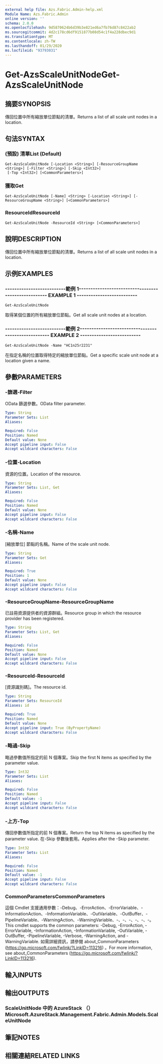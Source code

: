 ```yaml
---
external help file: Azs.Fabric.Admin-help.xml
Module Name: Azs.Fabric.Admin
online version: ''
schema: 2.0.0
ms.openlocfilehash: 9d5870624b6d39b3e821ed6a7fb76d87c8422ab2
ms.sourcegitcommit: 4d2c178cd6df9151877b08d54c1f4a228dbec9d1
ms.translationtype: MT
ms.contentlocale: zh-TW
ms.lasthandoff: 01/29/2020
ms.locfileid: "93793031"
---
```

# <span data-ttu-id="65015-101">Get-AzsScaleUnitNode</span><span class="sxs-lookup"><span data-stu-id="65015-101">Get-AzsScaleUnitNode</span></span>

## <span data-ttu-id="65015-102">摘要</span><span class="sxs-lookup"><span data-stu-id="65015-102">SYNOPSIS</span></span>
<span data-ttu-id="65015-103">傳回位置中所有縮放單位節點的清單。</span><span class="sxs-lookup"><span data-stu-id="65015-103">Returns a list of all scale unit nodes in a location.</span></span>

## <span data-ttu-id="65015-104">句法</span><span class="sxs-lookup"><span data-stu-id="65015-104">SYNTAX</span></span>

### <span data-ttu-id="65015-105"> (預設) 清單</span><span class="sxs-lookup"><span data-stu-id="65015-105">List (Default)</span></span>
```
Get-AzsScaleUnitNode [-Location <String>] [-ResourceGroupName <String>] [-Filter <String>] [-Skip <Int32>]
 [-Top <Int32>] [<CommonParameters>]
```

### <span data-ttu-id="65015-106">獲取</span><span class="sxs-lookup"><span data-stu-id="65015-106">Get</span></span>
```
Get-AzsScaleUnitNode [-Name] <String> [-Location <String>] [-ResourceGroupName <String>] [<CommonParameters>]
```

### <span data-ttu-id="65015-107">ResourceId</span><span class="sxs-lookup"><span data-stu-id="65015-107">ResourceId</span></span>
```
Get-AzsScaleUnitNode -ResourceId <String> [<CommonParameters>]
```

## <span data-ttu-id="65015-108">說明</span><span class="sxs-lookup"><span data-stu-id="65015-108">DESCRIPTION</span></span>
<span data-ttu-id="65015-109">傳回位置中所有縮放單位節點的清單。</span><span class="sxs-lookup"><span data-stu-id="65015-109">Returns a list of all scale unit nodes in a location.</span></span>

## <span data-ttu-id="65015-110">示例</span><span class="sxs-lookup"><span data-stu-id="65015-110">EXAMPLES</span></span>

### <span data-ttu-id="65015-111">--------------------------範例 1--------------------------</span><span class="sxs-lookup"><span data-stu-id="65015-111">-------------------------- EXAMPLE 1 --------------------------</span></span>
```
Get-AzsScaleUnitNode
```

<span data-ttu-id="65015-112">取得某個位置的所有縮放單位節點。</span><span class="sxs-lookup"><span data-stu-id="65015-112">Get all scale unit nodes at a location.</span></span>

### <span data-ttu-id="65015-113">--------------------------範例 2--------------------------</span><span class="sxs-lookup"><span data-stu-id="65015-113">-------------------------- EXAMPLE 2 --------------------------</span></span>
```
Get-AzsScaleUnitNode -Name "HC1n25r2231"
```

<span data-ttu-id="65015-114">在指定名稱的位置取得特定的縮放單位節點。</span><span class="sxs-lookup"><span data-stu-id="65015-114">Get a specific scale unit node at a location given a name.</span></span>

## <span data-ttu-id="65015-115">參數</span><span class="sxs-lookup"><span data-stu-id="65015-115">PARAMETERS</span></span>

### <span data-ttu-id="65015-116">-篩選</span><span class="sxs-lookup"><span data-stu-id="65015-116">-Filter</span></span>
<span data-ttu-id="65015-117">OData 篩選參數。</span><span class="sxs-lookup"><span data-stu-id="65015-117">OData filter parameter.</span></span>

```yaml
Type: String
Parameter Sets: List
Aliases: 

Required: False
Position: Named
Default value: None
Accept pipeline input: False
Accept wildcard characters: False
```

### <span data-ttu-id="65015-118">-位置</span><span class="sxs-lookup"><span data-stu-id="65015-118">-Location</span></span>
<span data-ttu-id="65015-119">資源的位置。</span><span class="sxs-lookup"><span data-stu-id="65015-119">Location of the resource.</span></span>

```yaml
Type: String
Parameter Sets: List, Get
Aliases: 

Required: False
Position: Named
Default value: None
Accept pipeline input: False
Accept wildcard characters: False
```

### <span data-ttu-id="65015-120">-名稱</span><span class="sxs-lookup"><span data-stu-id="65015-120">-Name</span></span>
<span data-ttu-id="65015-121">[縮放單位] 節點的名稱。</span><span class="sxs-lookup"><span data-stu-id="65015-121">Name of the scale unit node.</span></span>

```yaml
Type: String
Parameter Sets: Get
Aliases: 

Required: True
Position: 1
Default value: None
Accept pipeline input: False
Accept wildcard characters: False
```

### <span data-ttu-id="65015-122">-ResourceGroupName</span><span class="sxs-lookup"><span data-stu-id="65015-122">-ResourceGroupName</span></span>
<span data-ttu-id="65015-123">已註冊資源提供者的資源群組。</span><span class="sxs-lookup"><span data-stu-id="65015-123">Resource group in which the resource provider has been registered.</span></span>

```yaml
Type: String
Parameter Sets: List, Get
Aliases: 

Required: False
Position: Named
Default value: None
Accept pipeline input: False
Accept wildcard characters: False
```

### <span data-ttu-id="65015-124">-ResourceId</span><span class="sxs-lookup"><span data-stu-id="65015-124">-ResourceId</span></span>
<span data-ttu-id="65015-125">[資源識別碼]。</span><span class="sxs-lookup"><span data-stu-id="65015-125">The resource id.</span></span>

```yaml
Type: String
Parameter Sets: ResourceId
Aliases: id

Required: True
Position: Named
Default value: None
Accept pipeline input: True (ByPropertyName)
Accept wildcard characters: False
```

### <span data-ttu-id="65015-126">-略過</span><span class="sxs-lookup"><span data-stu-id="65015-126">-Skip</span></span>
<span data-ttu-id="65015-127">略過參數值所指定的前 N 個專案。</span><span class="sxs-lookup"><span data-stu-id="65015-127">Skip the first N items as specified by the parameter value.</span></span>

```yaml
Type: Int32
Parameter Sets: List
Aliases: 

Required: False
Position: Named
Default value: -1
Accept pipeline input: False
Accept wildcard characters: False
```

### <span data-ttu-id="65015-128">-上方</span><span class="sxs-lookup"><span data-stu-id="65015-128">-Top</span></span>
<span data-ttu-id="65015-129">傳回參數值所指定的前 N 個專案。</span><span class="sxs-lookup"><span data-stu-id="65015-129">Return the top N items as specified by the parameter value.</span></span>
<span data-ttu-id="65015-130">在-Skip 參數後套用。</span><span class="sxs-lookup"><span data-stu-id="65015-130">Applies after the -Skip parameter.</span></span>

```yaml
Type: Int32
Parameter Sets: List
Aliases: 

Required: False
Position: Named
Default value: -1
Accept pipeline input: False
Accept wildcard characters: False
```

### <span data-ttu-id="65015-131">CommonParameters</span><span class="sxs-lookup"><span data-stu-id="65015-131">CommonParameters</span></span>
<span data-ttu-id="65015-132">這個 Cmdlet 支援通用參數：-Debug、-ErrorAction、-ErrorVariable、-InformationAction、-InformationVariable、-OutVariable、-OutBuffer、-PipelineVariable、-WarningAction、-WarningVariable、-、-、-、-、-、-。</span><span class="sxs-lookup"><span data-stu-id="65015-132">This cmdlet supports the common parameters: -Debug, -ErrorAction, -ErrorVariable, -InformationAction, -InformationVariable, -OutVariable, -OutBuffer, -PipelineVariable, -Verbose, -WarningAction, and -WarningVariable.</span></span> <span data-ttu-id="65015-133">如需詳細資訊，請參閱 about_CommonParameters (https://go.microsoft.com/fwlink/?LinkID=113216) 。</span><span class="sxs-lookup"><span data-stu-id="65015-133">For more information, see about_CommonParameters (https://go.microsoft.com/fwlink/?LinkID=113216).</span></span>

## <span data-ttu-id="65015-134">輸入</span><span class="sxs-lookup"><span data-stu-id="65015-134">INPUTS</span></span>

## <span data-ttu-id="65015-135">輸出</span><span class="sxs-lookup"><span data-stu-id="65015-135">OUTPUTS</span></span>

### <span data-ttu-id="65015-136">ScaleUnitNode 中的 AzureStack （）</span><span class="sxs-lookup"><span data-stu-id="65015-136">Microsoft.AzureStack.Management.Fabric.Admin.Models.ScaleUnitNode</span></span>

## <span data-ttu-id="65015-137">筆記</span><span class="sxs-lookup"><span data-stu-id="65015-137">NOTES</span></span>

## <span data-ttu-id="65015-138">相關連結</span><span class="sxs-lookup"><span data-stu-id="65015-138">RELATED LINKS</span></span>

